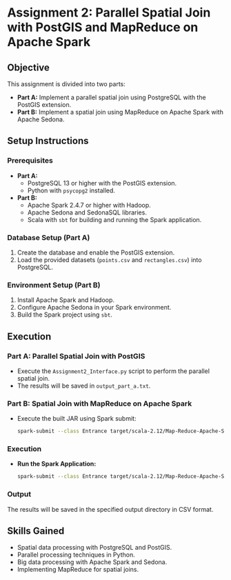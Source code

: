 # Assignment 2: Parallel Spatial Join with PostGIS and MapReduce on Apache Spark

## Objective
This assignment is divided into two parts:
- **Part A:** Implement a parallel spatial join using PostgreSQL with the PostGIS extension.
- **Part B:** Implement a spatial join using MapReduce on Apache Spark with Apache Sedona.

## Setup Instructions

### Prerequisites
- **Part A:**
  - PostgreSQL 13 or higher with the PostGIS extension.
  - Python with `psycopg2` installed.
- **Part B:**
  - Apache Spark 2.4.7 or higher with Hadoop.
  - Apache Sedona and SedonaSQL libraries.
  - Scala with `sbt` for building and running the Spark application.

### Database Setup (Part A)
1. Create the database and enable the PostGIS extension.
2. Load the provided datasets (`points.csv` and `rectangles.csv`) into PostgreSQL.

### Environment Setup (Part B)
1. Install Apache Spark and Hadoop.
2. Configure Apache Sedona in your Spark environment.
3. Build the Spark project using `sbt`.

## Execution

### Part A: Parallel Spatial Join with PostGIS
- Execute the `Assignment2_Interface.py` script to perform the parallel spatial join.
- The results will be saved in `output_part_a.txt`.

### Part B: Spatial Join with MapReduce on Apache Spark
- Execute the built JAR using Spark submit:
  ```bash
  spark-submit --class Entrance target/scala-2.12/Map-Reduce-Apache-Sedona-assembly-0.1.jar mapreduce path/to/points.csv path/to/rectangles.csv
  ```

### Execution
- **Run the Spark Application:**
  ```bash
  spark-submit --class Entrance target/scala-2.12/Map-Reduce-Apache-Sedona-assembly-0.1.jar mapreduce path/to/points.csv path/to/rectangles.csv
  ```

### Output
The results will be saved in the specified output directory in CSV format.


## Skills Gained
- Spatial data processing with PostgreSQL and PostGIS.
- Parallel processing techniques in Python.
- Big data processing with Apache Spark and Sedona.
- Implementing MapReduce for spatial joins.